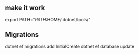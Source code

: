 ## make it work
export PATH="$PATH:$HOME/.dotnet/tools/"

## Migrations
dotnet ef migrations add InitialCreate
dotnet ef database update



